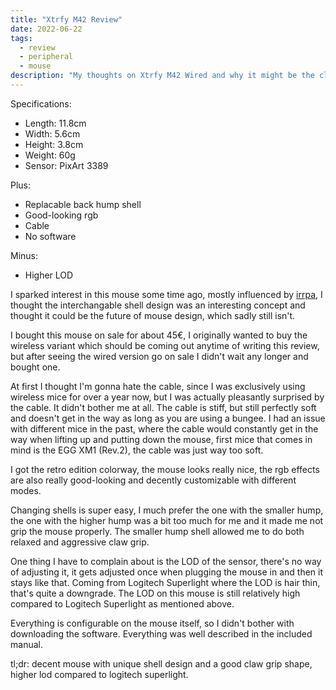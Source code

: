 ```yaml
---
title: "Xtrfy M42 Review"
date: 2022-06-22
tags: 
  - review
  - peripheral
  - mouse
description: "My thoughts on Xtrfy M42 Wired and why it might be the claw grip mouse."
---
```


Specifications:
- Length: 11.8cm
- Width: 5.6cm
- Height: 3.8cm
- Weight: 60g
- Sensor: PixArt 3389

Plus:
- Replacable back hump shell
- Good-looking rgb
- Cable
- No software

Minus:
- Higher LOD

I sparked interest in this mouse some time ago, mostly influenced by [irrpa](https://twitter.com/irrpaGOD/), I thought the interchangable shell design was an interesting concept and thought it could be the future of mouse design, which sadly still isn't.

I bought this mouse on sale for about 45€, I originally wanted to buy the wireless variant which should be coming out anytime of writing this review, but after seeing the wired version go on sale I didn't wait any longer and bought one.

At first I thought I'm gonna hate the cable, since I was exclusively using wireless mice for over a year now, but I was actually pleasantly surprised by the cable. It didn't bother me at all. The cable is stiff, but still perfectly soft and doesn't get in the way as long as you are using a bungee. I had an issue with different mice in the past, where the cable would constantly get in the way when lifting up and putting down the mouse, first mice that comes in mind is the EGG XM1 (Rev.2), the cable was just way too soft.

I got the retro edition colorway, the mouse looks really nice, the rgb effects are also really good-looking and decently customizable with different modes.

Changing shells is super easy, I much prefer the one with the smaller hump, the one with the higher hump was a bit too much for me and it made me not grip the mouse properly. The smaller hump shell allowed me to do both relaxed and aggressive claw grip. 

One thing I have to complain about is the LOD of the sensor, there's no way of adjusting it, it gets adjusted once when plugging the mouse in and then it stays like that. Coming from Logitech Superlight where the LOD is hair thin, that's quite a downgrade. The LOD on this mouse is still relatively high compared to Logitech Superlight as mentioned above.

Everything is configurable on the mouse itself, so I didn't bother with downloading the software. Everything was well described in the included manual.

tl;dr: decent mouse with unique shell design and a good claw grip shape, higher lod compared to logitech superlight.